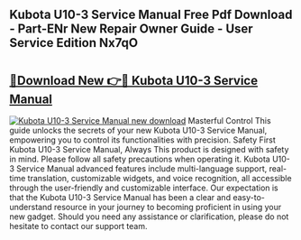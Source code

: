 ## Kubota U10-3 Service Manual Free Pdf Download - Part-ENr New Repair Owner Guide - User Service Edition Nx7qO

# <h2><a href="http://bc92720.oget.top/?id=Kubota+U10-3+Service+Manual">🔗Download New 👉🔴 Kubota U10-3 Service Manual</a></h2>

[![Kubota U10-3 Service Manual new download](https://i.imgur.com/5g1atiW.png)](http://bc92720.oget.top/?id=Kubota+U10-3+Service+Manual)
Masterful Control This guide unlocks the secrets of your new Kubota U10-3 Service Manual, empowering you to control its functionalities with precision. Safety First Kubota U10-3 Service Manual, Always This product is designed with safety in mind. Please follow all safety precautions when operating it. Kubota U10-3 Service Manual advanced features include multi-language support, real-time translation, customizable widgets, and voice recognition, all accessible through the user-friendly and customizable interface. Our expectation is that the Kubota U10-3 Service Manual has been a clear and easy-to-understand resource in your journey to becoming proficient in using your new gadget. Should you need any assistance or clarification, please do not hesitate to contact our support team.
